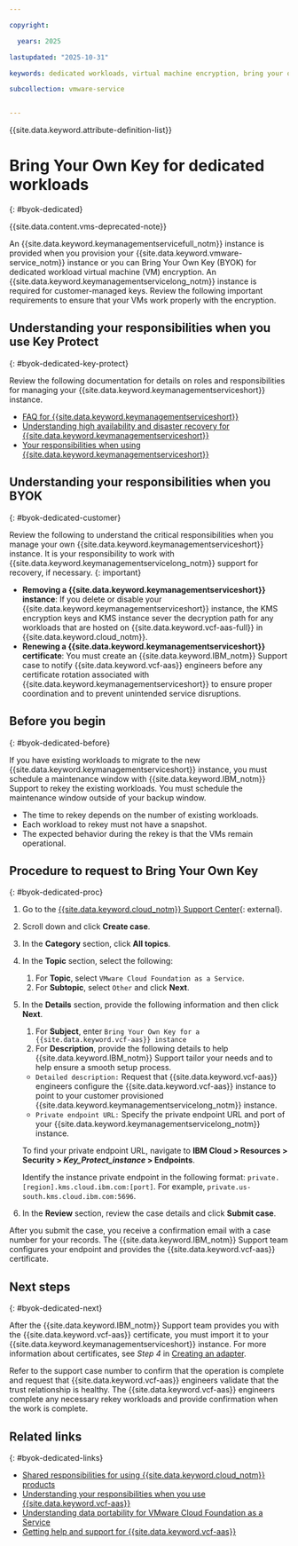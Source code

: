 ```yaml
---

copyright:

  years: 2025

lastupdated: "2025-10-31"

keywords: dedicated workloads, virtual machine encryption, bring your own key, vm encryption, IBM Key Protect

subcollection: vmware-service


---
```


{{site.data.keyword.attribute-definition-list}}

# Bring Your Own Key for dedicated workloads
{: #byok-dedicated}

{{site.data.content.vms-deprecated-note}}

An {{site.data.keyword.keymanagementservicefull_notm}} instance is provided when you provision your {{site.data.keyword.vmware-service_notm}} instance or you can Bring Your Own Key (BYOK) for dedicated workload virtual machine (VM) encryption. An {{site.data.keyword.keymanagementservicelong_notm}} instance is required for customer-managed keys. Review the following important requirements to ensure that your VMs work properly with the encryption.

## Understanding your responsibilities when you use Key Protect
{: #byok-dedicated-key-protect}

Review the following documentation for details on roles and responsibilities for managing your {{site.data.keyword.keymanagementserviceshort}} instance.

* [FAQ for {{site.data.keyword.keymanagementserviceshort}}](/docs/key-protect?topic=key-protect-faqs&interface=ui)
* [Understanding high availability and disaster recovery for {{site.data.keyword.keymanagementserviceshort}}](/docs/key-protect?topic=key-protect-ha-dr)
* [Your responsibilities when using {{site.data.keyword.keymanagementserviceshort}}](/docs/key-protect?topic=key-protect-shared-responsibilities#disaster-recovery)

## Understanding your responsibilities when you BYOK
{: #byok-dedicated-customer}

Review the following to understand the critical responsibilities when you manage your own {{site.data.keyword.keymanagementserviceshort}} instance. It is your responsibility to work with {{site.data.keyword.keymanagementservicelong_notm}} support for recovery, if necessary.
{: important}

* **Removing a {{site.data.keyword.keymanagementserviceshort}} instance**: If you delete or disable your {{site.data.keyword.keymanagementserviceshort}} instance, the KMS encryption keys and KMS instance sever the decryption path for any workloads that are hosted on {{site.data.keyword.vcf-aas-full}} in {{site.data.keyword.cloud_notm}}.
* **Renewing a {{site.data.keyword.keymanagementserviceshort}} certificate**: You must create an {{site.data.keyword.IBM_notm}} Support case to notify {{site.data.keyword.vcf-aas}} engineers before any certificate rotation associated with {{site.data.keyword.keymanagementserviceshort}} to ensure proper coordination and to prevent unintended service disruptions.

## Before you begin
{: #byok-dedicated-before}

If you have existing workloads to migrate to the new {{site.data.keyword.keymanagementserviceshort}} instance, you must schedule a maintenance window with {{site.data.keyword.IBM_notm}} Support to rekey the existing workloads. You must schedule the maintenance window outside of your backup window.

* The time to rekey depends on the number of existing workloads.
* Each workload to rekey must not have a snapshot.
* The expected behavior during the rekey is that the VMs remain operational.

## Procedure to request to Bring Your Own Key
{: #byok-dedicated-proc}

1. Go to the [{{site.data.keyword.cloud_notm}} Support Center](https://cloud.ibm.com/unifiedsupport/supportcenter){: external}.
2. Scroll down and click **Create case**.
3. In the **Category** section, click **All topics**.
4. In the **Topic** section, select the following:
    1. For **Topic**, select `VMware Cloud Foundation as a Service`.
    2. For **Subtopic**, select `Other` and click **Next**.
4. In the **Details** section, provide the following information and then click **Next**.
    1. For **Subject**, enter `Bring Your Own Key for a {{site.data.keyword.vcf-aas}} instance`
    2. For **Description**, provide the following details to help {{site.data.keyword.IBM_notm}} Support tailor your needs and to help ensure a smooth setup process.

    * `Detailed description:` Request that {{site.data.keyword.vcf-aas}} engineers configure the {{site.data.keyword.vcf-aas}} instance to point to your customer provisioned {{site.data.keyword.keymanagementservicelong_notm}} instance.
    * `Private endpoint URL:` Specify the private endpoint URL and port of your {{site.data.keyword.keymanagementservicelong_notm}} instance.
    
    To find your private endpoint URL, navigate to **IBM Cloud > Resources > Security > *Key_Protect_instance* > Endpoints**. 
    
    Identify the instance private endpoint in the following format: `private.[region].kms.cloud.ibm.com:[port]`. For example, `private.us-south.kms.cloud.ibm.com:5696`.

5. In the **Review** section, review the case details and click **Submit case**.

After you submit the case, you receive a confirmation email with a case number for your records. The {{site.data.keyword.IBM_notm}} Support team configures your endpoint and provides the {{site.data.keyword.vcf-aas}} certificate.

## Next steps
{: #byok-dedicated-next}

After the {{site.data.keyword.IBM_notm}} Support team provides you with the {{site.data.keyword.vcf-aas}} certificate, you must import it to your {{site.data.keyword.keymanagementserviceshort}} instance. For more information about certificates, see *Step 4* in [Creating an adapter](/docs/key-protect?topic=key-protect-kmip&interface=ui#kmip-adapter-create).

Refer to the support case number to confirm that the operation is complete and request that {{site.data.keyword.vcf-aas}} engineers validate that the trust relationship is healthy. The {{site.data.keyword.vcf-aas}} engineers complete any necessary rekey workloads and provide confirmation when the work is complete.

## Related links
{: #byok-dedicated-links}

* [Shared responsibilities for using {{site.data.keyword.cloud_notm}} products](/docs/overview?topic=overview-shared-responsibilities)
* [Understanding your responsibilities when you use {{site.data.keyword.vcf-aas}}](/docs/vmware-service?topic=vmware-service-vmaas-understand-responsib)
* [Understanding data portability for VMware Cloud Foundation as a Service](/docs/vmware-service?topic=vmware-service-data-portability)
* [Getting help and support for {{site.data.keyword.vcf-aas}}](/docs/vmware-service?topic=vmware-service-support)
